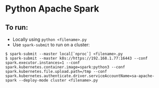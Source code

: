 # Python Apache Spark

## To run:

- Locally using `python <filename>.py`
- Use `spark-submit` to run on a cluster:

```
$ spark-submit --master local[`nproc`] <filename>.py
$ spark-submit --master k8s://https://192.168.1.77:16443 --conf spark.executor.instances=1 --conf spark.kubernetes.container.image=spark:python3 --conf spark.kubernetes.file.upload.path=/tmp --conf spark.kubernetes.authenticate.driver.serviceAccountName=sa-apache-spark --deploy-mode cluster <filename>.py
```
